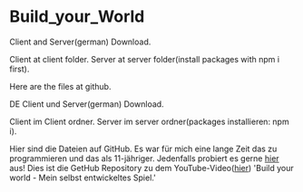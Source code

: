 # Build_your_World
Client and Server(german) Download.

Client at client folder.
Server at server folder(install packages with npm i first).

Here are the files at github.

DE
Client und Server(german) Download.

Client im Client ordner.
Server im server ordner(packages installieren: npm i).

Hier sind die Dateien auf GitHub.
Es war für mich eine lange Zeit das zu programmieren und das als 11-jähriger.
Jedenfalls probiert es gerne <a href="http://pfk.masterfox.de/webApps/bywClient">hier</a> aus!
Dies ist die GetHub Repository zu dem YouTube-Video(<a href="https://youtu.be/1NWwGXddMiI">hier</a>) 'Build your world - Mein selbst entwickeltes Spiel.'
